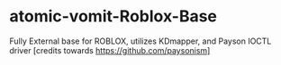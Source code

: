 # atomic-vomit-Roblox-Base
Fully External base for ROBLOX, utilizes KDmapper, and Payson IOCTL driver [credits towards https://github.com/paysonism]
